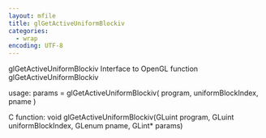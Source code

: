 ```yaml
---
layout: mfile
title: glGetActiveUniformBlockiv
categories:
  - wrap
encoding: UTF-8
---
```


glGetActiveUniformBlockiv  Interface to OpenGL function glGetActiveUniformBlockiv

usage:  params = glGetActiveUniformBlockiv( program, uniformBlockIndex, pname )

C function:  void glGetActiveUniformBlockiv(GLuint program, GLuint uniformBlockIndex, GLenum pname, GLint\* params)
